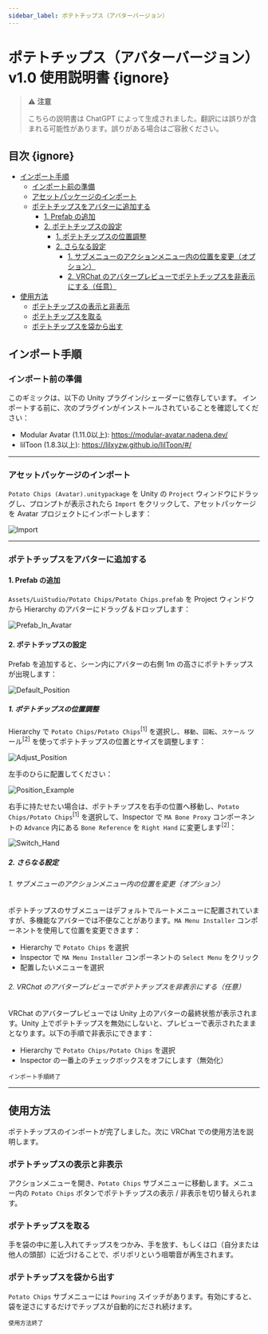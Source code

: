```yaml
---
sidebar_label: ポテトチップス（アバターバージョン）
---
```


# ポテトチップス（アバターバージョン） v1.0 使用説明書 {ignore}

>:warning: **注意**
>
>こちらの説明書は ChatGPT によって生成されました。翻訳には誤りが含まれる可能性があります。誤りがある場合はご容赦ください。

## 目次 {ignore}

<!-- @import "[TOC]" {cmd="toc" depthFrom=1 depthTo=6 orderedList=false} -->

<!-- code_chunk_output -->

- [インポート手順](#インポート手順)
  - [インポート前の準備](#インポート前の準備)
  - [アセットパッケージのインポート](#アセットパッケージのインポート)
  - [ポテトチップスをアバターに追加する](#ポテトチップスをアバターに追加する)
    - [1. Prefab の追加](#1-prefab-の追加)
    - [2. ポテトチップスの設定](#2-ポテトチップスの設定)
      - [1. ポテトチップスの位置調整](#1-ポテトチップスの位置調整)
      - [2. さらなる設定](#2-さらなる設定)
        - [1. サブメニューのアクションメニュー内の位置を変更（オプション）](#1-サブメニューのアクションメニュー内の位置を変更オプション)
        - [2. VRChat のアバタープレビューでポテトチップスを非表示にする（任意）](#2-vrchat-のアバタープレビューでポテトチップスを非表示にする任意)
- [使用方法](#使用方法)
  - [ポテトチップスの表示と非表示](#ポテトチップスの表示と非表示)
  - [ポテトチップスを取る](#ポテトチップスを取る)
  - [ポテトチップスを袋から出す](#ポテトチップスを袋から出す)

<!-- /code_chunk_output -->

## インポート手順

### インポート前の準備

このギミックは、以下の Unity プラグイン/シェーダーに依存しています。 インポートする前に、次のプラグインがインストールされていることを確認してください：

- Modular Avatar (1.11.0以上): https://modular-avatar.nadena.dev/
- lilToon (1.8.3以上): https://lilxyzw.github.io/lilToon/#/

---

### アセットパッケージのインポート

`Potato Chips (Avatar).unitypackage` を Unity の `Project` ウィンドウにドラッグし、プロンプトが表示されたら `Import` をクリックして、アセットパッケージを Avatar プロジェクトにインポートします：

![Import](./Assets/Import.webp)

---

### ポテトチップスをアバターに追加する

#### 1. Prefab の追加

`Assets/LuiStudio/Potato Chips/Potato Chips.prefab` を Project ウィンドウから Hierarchy のアバターにドラッグ＆ドロップします：

![Prefab_In_Avatar](./Assets/Prefab_In_Avatar.webp)

#### 2. ポテトチップスの設定

Prefab を追加すると、シーン内にアバターの右側 1m の高さにポテトチップスが出現します：

![Default_Position](./Assets/Default_Position.webp)

##### 1. ポテトチップスの位置調整

Hierarchy で `Potato Chips/Potato Chips`<sup>[1]</sup> を選択し、`移動`、`回転`、`スケール` ツール<sup>[2]</sup> を使ってポテトチップスの位置とサイズを調整します：

![Adjust_Position](./Assets/Adjust_Position.webp)

左手のひらに配置してください：

![Position_Example](./Assets/Position_Example.webp)

右手に持たせたい場合は、ポテトチップスを右手の位置へ移動し、`Potato Chips/Potato Chips`<sup>[1]</sup> を選択して、Inspector で `MA Bone Proxy` コンポーネントの `Advance` 内にある `Bone Reference` を `Right Hand` に変更します<sup>[2]</sup>：

![Switch_Hand](./Assets/Switch_Hand.webp)

##### 2. さらなる設定

###### 1. サブメニューのアクションメニュー内の位置を変更（オプション）

ポテトチップスのサブメニューはデフォルトでルートメニューに配置されていますが、多機能なアバターでは不便なことがあります。`MA Menu Installer` コンポーネントを使用して位置を変更できます：

- Hierarchy で `Potato Chips` を選択
- Inspector で `MA Menu Installer` コンポーネントの `Select Menu` をクリック
- 配置したいメニューを選択

###### 2. VRChat のアバタープレビューでポテトチップスを非表示にする（任意）

VRChat のアバタープレビューでは Unity 上のアバターの最終状態が表示されます。Unity 上でポテトチップスを無効にしないと、プレビューで表示されたままとなります。以下の手順で非表示にできます：

- Hierarchy で `Potato Chips/Potato Chips` を選択
- Inspector の一番上のチェックボックスをオフにします（無効化）

<sub>インポート手順終了</sub>

---

## 使用方法

ポテトチップスのインポートが完了しました。次に VRChat での使用方法を説明します。

### ポテトチップスの表示と非表示

アクションメニューを開き、`Potato Chips` サブメニューに移動します。メニュー内の `Potato Chips` ボタンでポテトチップスの表示 / 非表示を切り替えられます。

### ポテトチップスを取る

手を袋の中に差し入れてチップスをつかみ、手を放す、もしくは口（自分または他人の頭部）に近づけることで、ポリポリという咀嚼音が再生されます。

### ポテトチップスを袋から出す

`Potato Chips` サブメニューには `Pouring` スイッチがあります。有効にすると、袋を逆さにするだけでチップスが自動的にだされ続けます。

<sub>使用方法終了</sub>
